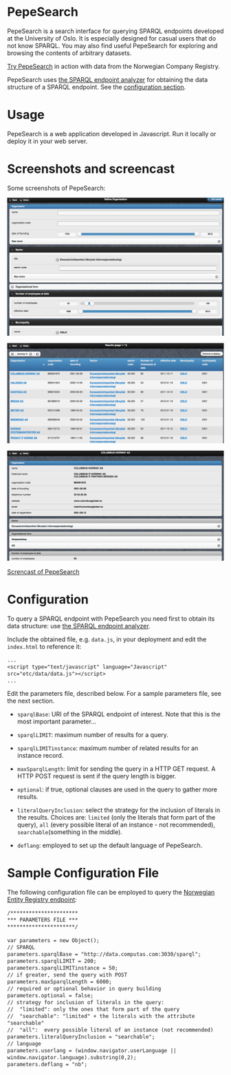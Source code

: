 PepeSearch
==========

PepeSearch is a search interface for querying SPARQL endpoints developed at the University of Oslo. It is especially designed for casual users that do not know SPARQL. You may also find useful PepeSearch for exploring and browsing the contents of arbitrary datasets.

[Try PepeSearch](http://sws.ifi.uio.no/project/semicolon/search/) in action with data from the Norwegian Company Registry.

PepeSearch uses [the SPARQL endpoint analyzer](https://github.com/simenheg/sparql-endpoint-analyzer) for obtaining the data structure of a SPARQL endpoint. See the [configuration section](#configuration). 


Usage
==========
PepeSearch is a web application developed in Javascript. Run it locally or deploy it in your web server.


Screenshots and screencast
==========
Some screenshots of PepeSearch:

![Query](/screenshots/Query.png "Query")

![Results](/screenshots/Results.png "Results")

![Instance](/screenshots/Instance.png "Instance")

[Screncast of PepeSearch](http://folk.uio.no/simenheg/pepesearch.webm )


Configuration
==========
To query a SPARQL endpoint with PepeSearch you need first to obtain its data structure: use [the SPARQL endpoint analyzer](https://github.com/simenheg/sparql-endpoint-analyzer).

Include the obtained file, e.g. `data.js`, in your deployment and edit the `index.html` to reference it:

	...
	<script type="text/javascript" language="Javascript" src="etc/data/data.js"></script>
	...

Edit the parameters file, described below. For a sample parameters file, see the next section.

* `sparqlBase`: URI of the SPARQL endpoint of interest. Note that this is the most important parameter...

* `sparqlLIMIT`: maximum number of results for a query.

* `sparqlLIMITinstance`: maximum number of related results for an instance record.

* `maxSparqlLength`: limit for sending the query in a HTTP GET request. A HTTP POST request is sent if the query length is bigger.

* `optional`: if true, optional clauses are used in the query to gather more results.

* `literalQueryInclusion`: select the strategy for the inclusion of literals in the results. Choices are: 
`limited` (only the literals that form part of the query), `all` (every possible literal of an instance - not recommended), `searchable`(something in the middle).

* `deflang`: employed to set up the default language of PepeSearch.

Sample Configuration File
==========

The following configuration file can be employed to query the [Norwegian Entity Registry endpoint](http://data.computas.com/):

	/**********************
	*** PARAMETERS FILE ***
	**********************/

	var parameters = new Object();
	// SPARQL	
	parameters.sparqlBase = "http://data.computas.com:3030/sparql";
	parameters.sparqlLIMIT = 200;
	parameters.sparqlLIMITinstance = 50;
	// if greater, send the query with POST
	parameters.maxSparqlLength = 6000;
	// required or optional behavior in query building
	parameters.optional = false;
	// strategy for inclusion of literals in the query:
	//  "limited": only the ones that form part of the query
	//  "searchable": "limited" + the literals with the attribute "searchable"
	//  "all":	every possible literal of an instance (not recommended)
	parameters.literalQueryInclusion = "searchable";	
	// language
	parameters.userlang = (window.navigator.userLanguage || window.navigator.language).substring(0,2);
	parameters.deflang = "nb";
